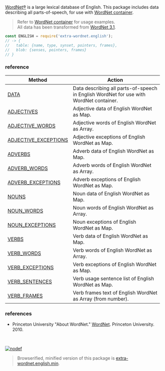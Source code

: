 [WordNet®] is a large lexical database of English. This package includes
data describing all parts-of-speech, for use with [WordNet container].

> Refer to [WordNet container] for usage examples.<br>
> All data has been transformed from [WordNet 3.1].

```javascript
const ENGLISH = require('extra-wordnet.english');
// -> {
//   table: {name, type, synset, pointers, frames},
//   blob: {senses, pointers, frames}
// }
```

### reference

| Method                  | Action
|-------------------------|-------
| [DATA]                  | Data describing all parts-of-speech in English WordNet for use with WordNet container.
| [ADJECTIVES]            | Adjective data of English WordNet as Map.
| [ADJECTIVE_WORDS]       | Adjective words of English WordNet as Array.
| [ADJECTIVE_EXCEPTIONS]  | Adjective exceptions of English WordNet as Map.
| [ADVERBS]               | Adverb data of English WordNet as Map.
| [ADVERB_WORDS]          | Adverb words of English WordNet as Array.
| [ADVERB_EXCEPTIONS]     | Adverb exceptions of English WordNet as Map.
| [NOUNS]                 | Noun data of English WordNet as Map.
| [NOUN_WORDS]            | Noun words of English WordNet as Array.
| [NOUN_EXCEPTIONS]       | Noun exceptions of English WordNet as Map.
| [VERBS]                 | Verb data of English WordNet as Map.
| [VERB_WORDS]            | Verb words of English WordNet as Array.
| [VERB_EXCEPTIONS]       | Verb exceptions of English WordNet as Map.
| [VERB_SENTENCES]        | Verb usage sentence list of English WordNet as Map.
| [VERB_FRAMES]           | Verb frames text of English WordNet as Array (from number).

### references

- Princeton University "About WordNet." [WordNet]. Princeton University. 2010.

<br>

[![nodef](https://merferry.glitch.me/card/extra-wordnet.english.svg)](https://nodef.github.io)

> Browserified, minified version of this package is [extra-wordnet.english.min].

[DATA]: https://github.com/nodef/extra-wordnet.english/wiki/DATA
[ADJECTIVES]: https://github.com/nodef/extra-wordnet.english/wiki/ADJECTIVES
[ADJECTIVE_WORDS]: https://github.com/nodef/extra-wordnet.english/wiki/ADJECTIVE_WORDS
[ADJECTIVE_EXCEPTIONS]: https://github.com/nodef/extra-wordnet.english/wiki/ADJECTIVE_EXCEPTIONS
[ADVERBS]: https://github.com/nodef/extra-wordnet.english/wiki/ADVERBS
[ADVERB_WORDS]: https://github.com/nodef/extra-wordnet.english/wiki/ADVERB_WORDS
[ADVERB_EXCEPTIONS]: https://github.com/nodef/extra-wordnet.english/wiki/ADVERB_EXCEPTIONS
[NOUNS]: https://github.com/nodef/extra-wordnet.english/wiki/NOUNS
[NOUN_WORDS]: https://github.com/nodef/extra-wordnet.english/wiki/NOUN_WORDS
[NOUN_EXCEPTIONS]: https://github.com/nodef/extra-wordnet.english/wiki/NOUN_EXCEPTIONS
[VERBS]: https://github.com/nodef/extra-wordnet.english/wiki/VERBS
[VERB_WORDS]: https://github.com/nodef/extra-wordnet.english/wiki/VERB_WORDS
[VERB_EXCEPTIONS]: https://github.com/nodef/extra-wordnet.english/wiki/VERB_EXCEPTIONS
[VERB_SENTENCES]: https://github.com/nodef/extra-wordnet.english/wiki/VERB_SENTENCES
[VERB_FRAMES]: https://github.com/nodef/extra-wordnet.english/wiki/VERB_FRAMES
[WordNet]: https://wordnet.princeton.edu/wordnet/
[WordNet®]: https://wordnet.princeton.edu/wordnet/
[WordNet 3.1]: http://wordnetweb.princeton.edu/perl/webwn
[WordNet container]: https://www.npmjs.com/package/extra-wordnet
[extra-wordnet.english.min]: https://www.npmjs.com/package/extra-wordnet.english.min

